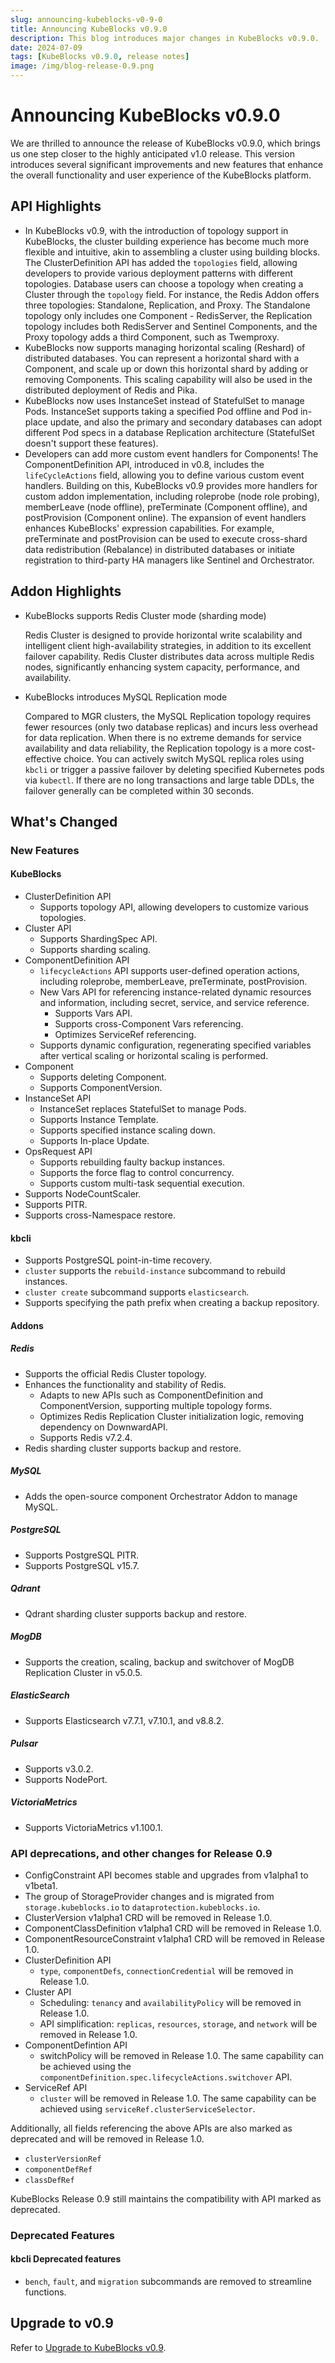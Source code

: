 ```yaml
---
slug: announcing-kubeblocks-v0-9-0
title: Announcing KubeBlocks v0.9.0
description: This blog introduces major changes in KubeBlocks v0.9.0.
date: 2024-07-09
tags: [KubeBlocks v0.9.0, release notes]
image: /img/blog-release-0.9.png
---
```


# Announcing KubeBlocks v0.9.0

We are thrilled to announce the release of KubeBlocks v0.9.0, which brings us one step closer to the highly anticipated v1.0 release. This version introduces several significant improvements and new features that enhance the overall functionality and user experience of the KubeBlocks platform.

## API Highlights

- In KubeBlocks v0.9, with the introduction of topology support in KubeBlocks, the cluster building experience has become much more flexible and intuitive, akin to assembling a cluster using building blocks. The ClusterDefinition API has added the `topologies` field, allowing developers to provide various deployment patterns with different topologies. Database users can choose a topology when creating a Cluster through the `topology` field. For instance, the Redis Addon offers three topologies: Standalone, Replication, and Proxy. The Standalone topology only includes one Component - RedisServer, the Replication topology includes both RedisServer and Sentinel Components, and the Proxy topology adds a third Component, such as Twemproxy.
- KubeBlocks now supports managing horizontal scaling (Reshard) of distributed databases. You can represent a horizontal shard with a Component, and scale up or down this horizontal shard by adding or removing Components. This scaling capability will also be used in the distributed deployment of Redis and Pika.
- KubeBlocks now uses InstanceSet instead of StatefulSet to manage Pods. InstanceSet supports taking a specified Pod offline and Pod in-place update, and also the primary and secondary databases can adopt different Pod specs in a database Replication architecture (StatefulSet doesn't support these features).
- Developers can add more custom event handlers for Components! The ComponentDefinition API, introduced in v0.8, includes the `lifeCycleActions` field, allowing you to define various custom event handlers. Building on this, KubeBlocks v0.9 provides more handlers for custom addon implementation, including roleprobe (node role probing), memberLeave (node offline), preTerminate (Component offline), and postProvision (Component online). The expansion of event handlers enhances KubeBlocks' expression capabilities. For example, preTerminate and postProvision can be used to execute cross-shard data redistribution (Rebalance) in distributed databases or initiate registration to third-party HA managers like Sentinel and Orchestrator.

## Addon Highlights

- KubeBlocks supports Redis Cluster mode (sharding mode)
  
  Redis Cluster is designed to provide horizontal write scalability and intelligent client high-availability strategies, in addition to its excellent failover capability. Redis Cluster distributes data across multiple Redis nodes, significantly enhancing system capacity, performance, and availability.

- KubeBlocks introduces MySQL Replication mode
  
  Compared to MGR clusters, the MySQL Replication topology requires fewer resources (only two database replicas) and incurs less overhead for data replication. When there is no extreme demands for service availability and data reliability, the Replication topology is a more cost-effective choice. You can actively switch MySQL replica roles using `kbcli` or trigger a passive failover by deleting specified Kubernetes pods via `kubectl`. If there are no long transactions and large table DDLs, the failover generally can be completed within 30 seconds.

## What's Changed

### New Features

#### KubeBlocks

- ClusterDefinition API
  - Supports topology API, allowing developers to customize various topologies.
- Cluster API
  - Supports ShardingSpec API.
  - Supports sharding scaling.
- ComponentDefinition  API
  - `lifecycleActions` API supports user-defined operation actions, including roleprobe, memberLeave, preTerminate, postProvision.
  - New Vars API for referencing instance-related dynamic resources and information, including secret, service, and service reference.
    - Supports Vars API.
    - Supports cross-Component Vars referencing.
    - Optimizes ServiceRef referencing.
  - Supports dynamic configuration, regenerating specified variables after vertical scaling or horizontal scaling is performed.
- Component
  - Supports deleting Component.
  - Supports ComponentVersion.
- InstanceSet API
  - InstanceSet replaces StatefulSet to manage Pods.
  - Supports Instance Template.
  - Supports specified instance scaling down.
  - Supports In-place Update.
- OpsRequest API
  - Supports rebuilding faulty backup instances.
  - Supports the force flag to control concurrency.
  - Supports custom multi-task sequential execution.
- Supports NodeCountScaler.
- Supports PITR.
- Supports cross-Namespace restore.

#### kbcli

- Supports PostgreSQL point-in-time recovery.
- `cluster` supports the `rebuild-instance` subcommand to rebuild instances.
- `cluster create` subcommand supports `elasticsearch`.
- Supports specifying the path prefix when creating a backup repository.

#### Addons

##### Redis

- Supports the official Redis Cluster topology.
- Enhances the functionality and stability of Redis.
  - Adapts to new APIs such as ComponentDefinition and ComponentVersion, supporting multiple topology forms.
  - Optimizes Redis Replication Cluster initialization logic, removing dependency on DownwardAPI.
  - Supports Redis v7.2.4.
- Redis sharding cluster supports backup and restore.

##### MySQL

- Adds the open-source component Orchestrator Addon to manage MySQL.

##### PostgreSQL

- Supports PostgreSQL PITR.
- Supports PostgreSQL v15.7.

##### Qdrant

- Qdrant sharding cluster supports backup and restore.

##### MogDB

- Supports the creation, scaling, backup and switchover of MogDB Replication Cluster in v5.0.5.

##### ElasticSearch

- Supports Elasticsearch v7.7.1, v7.10.1, and v8.8.2.

##### Pulsar

- Supports v3.0.2.
- Supports NodePort.

##### VictoriaMetrics

- Supports VictoriaMetrics v1.100.1.

### API  deprecations, and other changes for Release 0.9

- ConfigConstraint API becomes stable and upgrades from v1alpha1 to v1beta1.
- The group of StorageProvider changes and is migrated from `storage.kubeblocks.io` to `dataprotection.kubeblocks.io`.
- ClusterVersion v1alpha1 CRD will be removed in Release 1.0.
- ComponentClassDefinition v1alpha1 CRD will be removed in Release 1.0.
- ComponentResourceConstraint v1alpha1 CRD will be removed in Release 1.0.
- ClusterDefinition API
  - `type`, `componentDefs`, `connectionCredential` will be removed in Release 1.0.
- Cluster API
  - Scheduling: `tenancy` and `availabilityPolicy` will be removed in Release 1.0.
  - API simplification: `replicas`, `resources`, `storage`, and `network` will be removed in Release 1.0.
- ComponentDefintion  API
  - switchPolicy will be removed in Release 1.0. The same capability can be achieved using the `componentDefinition.spec.lifecycleActions.switchover` API.
- ServiceRef API
  - `cluster` will be removed in Release 1.0. The same capability can be achieved using `serviceRef.clusterServiceSelector`.

Additionally, all fields referencing the above APIs are also marked as deprecated and will be removed in Release 1.0.

- `clusterVersionRef`
- `componentDefRef`
- `classDefRef`

KubeBlocks Release 0.9 still maintains the compatibility with API marked as deprecated.

### Deprecated Features

#### kbcli Deprecated features

- `bench`, `fault`, and `migration` subcommands are removed to streamline functions.

## Upgrade to v0.9

Refer to [Upgrade to KubeBlocks v0.9](https://kubeblocks.io/docs/release-0.9/user_docs/installation/upgrade/upgrade-kubeblocks-to-0.9).
